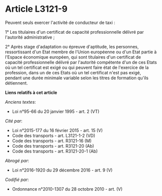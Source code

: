 # Article L3121-9

Peuvent seuls exercer l'activité de conducteur de taxi :

1° Les titulaires d'un certificat de capacité professionnelle délivré par l'autorité administrative ;

2° Après stage d'adaptation ou épreuve d'aptitude, les personnes, ressortissant d'un Etat membre de l'Union européenne ou
d'un Etat partie à l'Espace économique européen, qui sont titulaires d'un certificat de capacité professionnelle délivré par
l'autorité compétente d'un de ces Etats où un tel certificat est exigé ou qui peuvent faire état de l'exercice de la
profession, dans un de ces Etats où un tel certificat n'est pas exigé, pendant une durée minimale variable selon les titres
de formation qu'ils détiennent.

**Liens relatifs à cet article**

_Anciens textes_:

  - Loi n°95-66 du 20 janvier 1995 - art. 2 (VT)

_Cité par_:

  - Loi n°2015-177 du 16 février 2015 - art. 15 (V)
  - Code des transports - art. L3121-1-2 (VD)
  - Code des transports - art. R3121-16 (M)
  - Code des transports - art. R3121-20 (Ab)
  - Code des transports - art. R3121-20-1 (Ab)

_Abrogé par_:

  - Loi n°2016-1920 du 29 décembre 2016 - art. 9 (V)

_Codifié par_:

  - Ordonnance n°2010-1307 du 28 octobre 2010 - art. (V)
